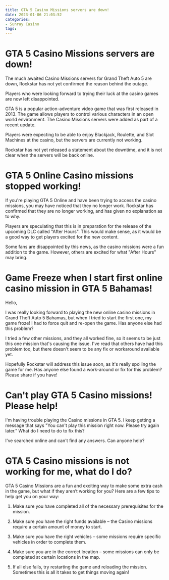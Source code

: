 ```yaml
---
title: GTA 5 Casino Missions servers are down!
date: 2023-01-06 21:03:52
categories:
- Sunray Casino
tags:
---
```



#  GTA 5 Casino Missions servers are down!

The much awaited Casino Missions servers for Grand Theft Auto 5 are down, Rockstar has not yet confirmed the reason behind the outage.

Players who were looking forward to trying their luck at the casino games are now left disappointed.

GTA 5 is a popular action-adventure video game that was first released in 2013. The game allows players to control various characters in an open world environment. The Casino Missions servers were added as part of a recent update.

Players were expecting to be able to enjoy Blackjack, Roulette, and Slot Machines at the casino, but the servers are currently not working.

Rockstar has not yet released a statement about the downtime, and it is not clear when the servers will be back online.

#  GTA 5 Online Casino missions stopped working!

If you're playing GTA 5 Online and have been trying to access the casino missions, you may have noticed that they no longer work. Rockstar has confirmed that they are no longer working, and has given no explanation as to why.

Players are speculating that this is in preparation for the release of the upcoming DLC called "After Hours". This would make sense, as it would be a good way to get players excited for the new content.

Some fans are disappointed by this news, as the casino missions were a fun addition to the game. However, others are excited for what "After Hours" may bring.

#  Game Freeze when I start first online casino mission in GTA 5 Bahamas!

Hello,

I was really looking forward to playing the new online casino missions in Grand Theft Auto 5 Bahamas, but when I tried to start the first one, my game froze! I had to force quit and re-open the game. Has anyone else had this problem?

I tried a few other missions, and they all worked fine, so it seems to be just this one mission that's causing the issue. I've read that others have had this problem too, but there doesn't seem to be any fix or workaround available yet.

Hopefully Rockstar will address this issue soon, as it's really spoiling the game for me. Has anyone else found a work-around or fix for this problem? Please share if you have!

#  Can't play GTA 5 Casino missions! Please help!

I'm having trouble playing the Casino missions in GTA 5. I keep getting a message that says "You can't play this mission right now. Please try again later." What do I need to do to fix this?

I've searched online and can't find any answers. Can anyone help?

#  GTA 5 Casino missions is not working for me, what do I do?

GTA 5 Casino Missions are a fun and exciting way to make some extra cash in the game, but what if they aren’t working for you? Here are a few tips to help get you on your way:

1. Make sure you have completed all of the necessary prerequisites for the mission.

2. Make sure you have the right funds available – the Casino missions require a certain amount of money to start.

3. Make sure you have the right vehicles – some missions require specific vehicles in order to complete them.

4. Make sure you are in the correct location – some missions can only be completed at certain locations in the map.

5. If all else fails, try restarting the game and reloading the mission. Sometimes this is all it takes to get things moving again!